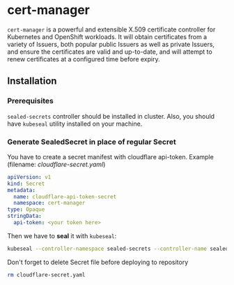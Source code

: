 # cert-manager

`cert-manager` is a powerful and extensible X.509 certificate controller for Kubernetes and OpenShift workloads. It will obtain certificates from a variety of Issuers, both popular public Issuers as well as private Issuers, and ensure the certificates are valid and up-to-date, and will attempt to renew certificates at a configured time before expiry.

## Installation

### Prerequisites
`sealed-secrets` controller should be installed in cluster. Also, you should have `kubeseal` utility installed on your machine.

### Generate SealedSecret in place of regular Secret
You have to create a secret manifest with cloudflare api-token. Example (filename: _cloudflare-secret.yaml_)
```yaml
apiVersion: v1
kind: Secret
metadata:
  name: cloudflare-api-token-secret
  namespace: cert-manager
type: Opaque
stringData:
  api-token: <your token here>
```

Then we have to **seal** it with `kubeseal`:
```bash
kubeseal --controller-namespace sealed-secrets --controller-name sealed-secrets --format yaml <cloudflare-secret.yaml > sealed-cloudflare-secret.yaml
```

Don't forget to delete Secret file before deploying to repository
```bash
rm cloudflare-secret.yaml
```
